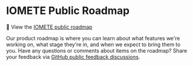 # IOMETE Public Roadmap

🚀 View the [IOMETE public roadmap](https://github.com/orgs/iomete/projects/2)

Our product roadmap is where you can learn about what features we're working on, what stage they're in, and when we expect to bring them to you. Have any questions or comments about items on the roadmap? Share your feedback via [GitHub public feedback discussions](https://github.com/iomete/roadmap/discussions). 
